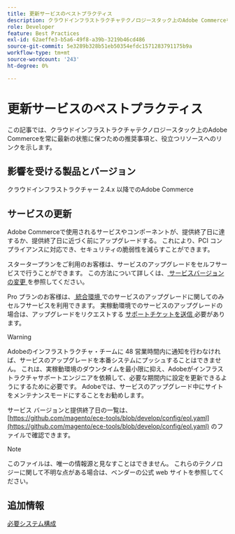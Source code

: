 ```yaml
---
title: 更新サービスのベストプラクティス
description: クラウドインフラストラクチャテクノロジースタック上のAdobe Commerceを最新の状態に保つ方法について説明します。
role: Developer
feature: Best Practices
exl-id: 62aeffe3-b5a6-49f8-a39b-3219b46cd486
source-git-commit: 5e3289b328b51eb50354efdc1571283791175b9a
workflow-type: tm+mt
source-wordcount: '243'
ht-degree: 0%

---
```


# 更新サービスのベストプラクティス

この記事では、クラウドインフラストラクチャテクノロジースタック上のAdobe Commerceを常に最新の状態に保つための推奨事項と、役立つリソースへのリンクを示します。

## 影響を受ける製品とバージョン

クラウドインフラストラクチャー 2.4.x 以降でのAdobe Commerce

## サービスの更新

Adobe Commerceで使用されるサービスやコンポーネントが、提供終了日に達するか、提供終了日に近づく前にアップグレードする。 これにより、PCI コンプライアンスに対応でき、セキュリティの脆弱性を減らすことができます。

スタータープランをご利用のお客様は、サービスのアップグレードをセルフサービスで行うことができます。 この方法について詳しくは、[ サービスバージョンの変更 ](https://experienceleague.adobe.com/ja/docs/commerce-cloud-service/user-guide/configure/service/services-yaml#change-service-version) を参照してください。

Pro プランのお客様は、[ 統合環境 ](https://experienceleague.adobe.com/docs/commerce-knowledge-base/kb/announcements/commerce-announcements/integration-environment-enhancement-request-pro-and-starter.html?lang=ja) でのサービスのアップグレードに関してのみセルフサービスを利用できます。 実稼動環境でのサービスのアップグレードの場合は、アップグレードをリクエストする [ サポートチケットを送信 ](https://experienceleague.adobe.com/docs/commerce-knowledge-base/kb/help-center-guide/magento-help-center-user-guide.html?lang=ja#submit-ticket) 必要があります。

>[!WARNING]
>
>Adobeのインフラストラクチャ・チームに 48 営業時間内に通知を行わなければ、サービスのアップグレードを本番システムにプッシュすることはできません。 これは、実稼動環境のダウンタイムを最小限に抑え、Adobeがインフラストラクチャサポートエンジニアを依頼して、必要な期間内に設定を更新できるようにするために必要です。 Adobeでは、サービスのアップグレード中にサイトをメンテナンスモードにすることをお勧めします。

サービス バージョンと提供終了日の一覧は、[https://github.com/magento/ece-tools/blob/develop/config/eol.yaml](https://github.com/magento/ece-tools/blob/develop/config/eol.yaml) のファイルで確認できます。

>[!NOTE]
>
>このファイルは、唯一の情報源と見なすことはできません。 これらのテクノロジーに関して不明な点がある場合は、ベンダーの公式 web サイトを参照してください。

## 追加情報

[必要システム構成](../../../installation/system-requirements.md)
